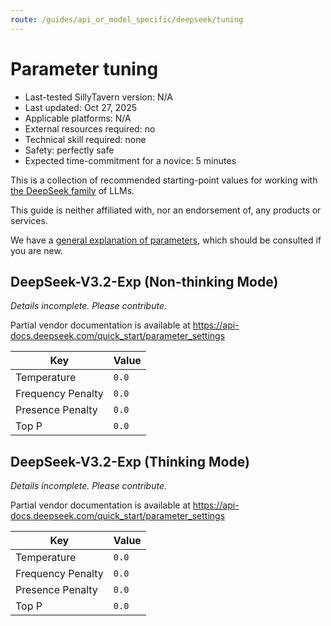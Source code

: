 ```yaml
---
route: /guides/api_or_model_specific/deepseek/tuning
---
```


# Parameter tuning

- Last-tested SillyTavern version: N/A
- Last updated: Oct 27, 2025
- Applicable platforms: N/A
- External resources required: no
- Technical skill required: none
- Safety: perfectly safe
- Expected time-commitment for a novice: 5 minutes

This is a collection of recommended starting-point values for working with [the DeepSeek family](https://api-docs.deepseek.com/) of LLMs.

This guide is neither affiliated with, nor an endorsement of, any products or services.

We have a [general explanation of parameters](../tuning), which should be consulted if you are new.

## DeepSeek-V3.2-Exp (Non-thinking Mode)

*Details incomplete. Please contribute.*

Partial vendor documentation is available at https://api-docs.deepseek.com/quick_start/parameter_settings

Key | Value
--- | ---
Temperature | `0.0`
Frequency Penalty | `0.0`
Presence Penalty | `0.0`
Top P | `0.0`

## DeepSeek-V3.2-Exp (Thinking Mode)

*Details incomplete. Please contribute.*

Partial vendor documentation is available at https://api-docs.deepseek.com/quick_start/parameter_settings

Key | Value
--- | ---
Temperature | `0.0`
Frequency Penalty | `0.0`
Presence Penalty | `0.0`
Top P | `0.0`
